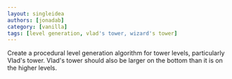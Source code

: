 ```yaml
---
layout: singleidea
authors: [jonadab]
category: [vanilla]
tags: [level generation, vlad's tower, wizard's tower]
---
```

Create a procedural level generation algorithm for tower levels, particularly Vlad's tower. Vlad's tower should also be larger on the bottom than it is on the higher levels.
